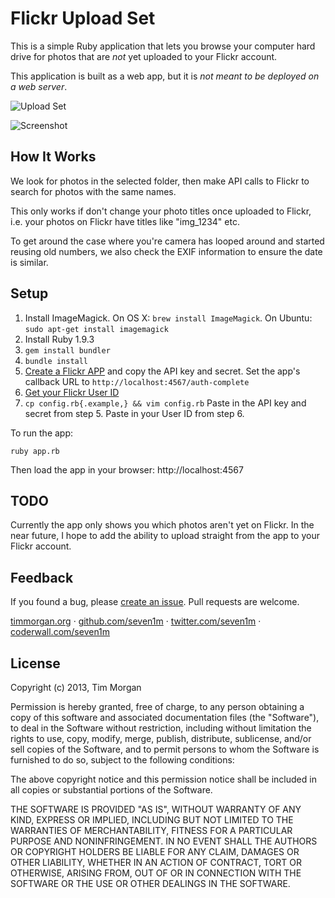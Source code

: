 # Flickr Upload Set

This is a simple Ruby application that lets you browse your computer hard drive for photos that are *not* yet uploaded to your Flickr account.

This application is built as a web app, but it is *not meant to be deployed on a web server*.

![Upload Set](https://raw.github.com/seven1m/flickr-upload-set/master/public/set.png)

![Screenshot](https://raw.github.com/seven1m/flickr-upload-set/master/public/screenshot.png)

## How It Works

We look for photos in the selected folder, then make API calls to Flickr to search for photos with the same names.

This only works if don't change your photo titles once uploaded to Flickr, i.e. your photos on Flickr have titles like "img_1234" etc.

To get around the case where you're camera has looped around and started reusing old numbers, we also check the EXIF information to ensure the date is similar.

## Setup

1. Install ImageMagick. On OS X: `brew install ImageMagick`. On Ubuntu: `sudo apt-get install imagemagick`
2. Install Ruby 1.9.3
3. `gem install bundler`
4. `bundle install`
5. [Create a Flickr APP](http://www.flickr.com/services/apps/create/) and copy the API key and secret. Set the app's callback URL to `http://localhost:4567/auth-complete`
6. [Get your Flickr User ID](http://idgettr.com/)
7. `cp config.rb{.example,} && vim config.rb`
   Paste in the API key and secret from step 5. Paste in your User ID from step 6.

To run the app:

```
ruby app.rb
```

Then load the app in your browser: http://localhost:4567

## TODO

Currently the app only shows you which photos aren't yet on Flickr. In the near future, I hope to add the ability to upload straight from the app to your Flickr account.

## Feedback

If you found a bug, please [create an issue](https://github.com/seven1m/flickr-upload-set/issues). Pull requests are welcome.

[timmorgan.org](http://timmorgan.org) · [github.com/seven1m](http://github.com/seven1m) · [twitter.com/seven1m](http://twitter.com/seven1m) · [coderwall.com/seven1m](https://coderwall.com/seven1m)

## License

Copyright (c) 2013, Tim Morgan

Permission is hereby granted, free of charge, to any person obtaining a copy of this software and associated documentation files (the "Software"), to deal in the Software without restriction, including without limitation the rights to use, copy, modify, merge, publish, distribute, sublicense, and/or sell copies of the Software, and to permit persons to whom the Software is furnished to do so, subject to the following conditions:

The above copyright notice and this permission notice shall be included in all copies or substantial portions of the Software.

THE SOFTWARE IS PROVIDED "AS IS", WITHOUT WARRANTY OF ANY KIND, EXPRESS OR IMPLIED, INCLUDING BUT NOT LIMITED TO THE WARRANTIES OF MERCHANTABILITY, FITNESS FOR A PARTICULAR PURPOSE AND NONINFRINGEMENT. IN NO EVENT SHALL THE AUTHORS OR COPYRIGHT HOLDERS BE LIABLE FOR ANY CLAIM, DAMAGES OR OTHER LIABILITY, WHETHER IN AN ACTION OF CONTRACT, TORT OR OTHERWISE, ARISING FROM, OUT OF OR IN CONNECTION WITH THE SOFTWARE OR THE USE OR OTHER DEALINGS IN THE SOFTWARE.
